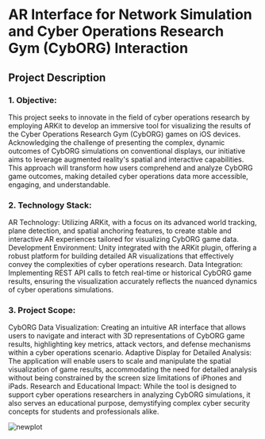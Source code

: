 # AR Interface for Network Simulation and Cyber Operations Research Gym (CybORG) Interaction

## Project Description

### 1. Objective:
This project seeks to innovate in the field of cyber operations research by employing ARKit to develop an immersive tool for visualizing the results of the Cyber Operations Research Gym (CybORG) games on iOS devices. Acknowledging the challenge of presenting the complex, dynamic outcomes of CybORG simulations on conventional displays, our initiative aims to leverage augmented reality's spatial and interactive capabilities. This approach will transform how users comprehend and analyze CybORG game outcomes, making detailed cyber operations data more accessible, engaging, and understandable.

### 2. Technology Stack:
AR Technology: Utilizing ARKit, with a focus on its advanced world tracking, plane detection, and spatial anchoring features, to create stable and interactive AR experiences tailored for visualizing CybORG game data.
Development Environment: Unity integrated with the ARKit plugin, offering a robust platform for building detailed AR visualizations that effectively convey the complexities of cyber operations research.
Data Integration: Implementing REST API calls to fetch real-time or historical CybORG game results, ensuring the visualization accurately reflects the nuanced dynamics of cyber operations simulations.

### 3. Project Scope:
CybORG Data Visualization: Creating an intuitive AR interface that allows users to navigate and interact with 3D representations of CybORG game results, highlighting key metrics, attack vectors, and defense mechanisms within a cyber operations scenario.
Adaptive Display for Detailed Analysis: The application will enable users to scale and manipulate the spatial visualization of game results, accommodating the need for detailed analysis without being constrained by the screen size limitations of iPhones and iPads.
Research and Educational Impact: While the tool is designed to support cyber operations researchers in analyzing CybORG simulations, it also serves an educational purpose, demystifying complex cyber security concepts for students and professionals alike.

![newplot](https://github.com/justinyeh1995/AR_Final_Project/assets/42970023/a95642d8-81fb-44f6-b24e-c06be1edaa6f)
